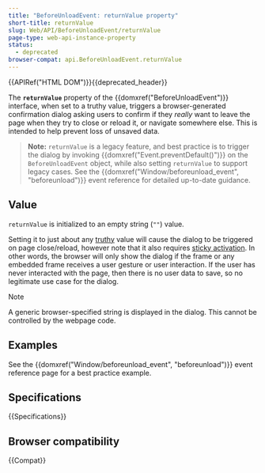 ```yaml
---
title: "BeforeUnloadEvent: returnValue property"
short-title: returnValue
slug: Web/API/BeforeUnloadEvent/returnValue
page-type: web-api-instance-property
status:
  - deprecated
browser-compat: api.BeforeUnloadEvent.returnValue
---
```


{{APIRef("HTML DOM")}}{{deprecated_header}}

The **`returnValue`** property of the
{{domxref("BeforeUnloadEvent")}} interface, when set to a truthy value, triggers a browser-generated confirmation dialog asking users to confirm if they _really_ want to leave the page when they try to close or reload it, or navigate somewhere else. This is intended to help prevent loss of unsaved data.

> **Note:** `returnValue` is a legacy feature, and best practice is to trigger the dialog by invoking {{domxref("Event.preventDefault()")}} on the `BeforeUnloadEvent` object, while also setting `returnValue` to support legacy cases. See the {{domxref("Window/beforeunload_event", "beforeunload")}} event reference for detailed up-to-date guidance.

## Value

`returnValue` is initialized to an empty string (`""`) value.

Setting it to just about any [truthy](/en-US/docs/Glossary/Truthy) value will cause the dialog to be triggered on page close/reload, however note that it also requires [sticky activation](/en-US/docs/Glossary/Sticky_activation). In other words, the browser will only show the dialog if the frame or any embedded frame receives a user gesture or user interaction. If the user has never interacted with the page, then there is no user data to save, so no legitimate use case for the dialog.

> [!NOTE]
> A generic browser-specified string is displayed in the dialog. This cannot be controlled by the webpage code.

## Examples

See the {{domxref("Window/beforeunload_event", "beforeunload")}} event reference page for a best practice example.

## Specifications

{{Specifications}}

## Browser compatibility

{{Compat}}
